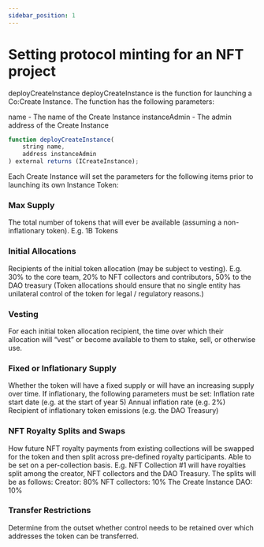 ```yaml
---
sidebar_position: 1
---
```


# Setting protocol minting for an NFT project

deployCreateInstance 
deployCreateInstance is the function for launching a Co:Create Instance. The function has the following parameters:

name - The name of the Create Instance
instanceAdmin - The admin address of the Create Instance

```js lineNumbers
function deployCreateInstance(
    string name,
    address instanceAdmin
) external returns (ICreateInstance);
```
Each Create Instance will set the parameters for the following items prior to launching its own Instance Token: 

### Max Supply
The total number of tokens that will ever be available (assuming a non-inflationary token). E.g. 1B Tokens

### Initial Allocations
Recipients of the initial token allocation (may be subject to vesting). E.g. 30% to the core team, 20% to NFT collectors and contributors, 50% to the DAO treasury
(Token allocations should ensure that no single entity has unilateral control of the token for legal / regulatory reasons.)

### Vesting 
For each initial token allocation recipient, the time over which their allocation will “vest” or become available to them to stake, sell, or otherwise use.

### Fixed or Inflationary Supply
Whether the token will have a fixed supply or will have an increasing supply over time. 
If inflationary, the following parameters must be set: 
Inflation rate start date (e.g. at the start of year 5) 
Annual inflation rate (e.g. 2%) 
Recipient of inflationary token emissions (e.g. the DAO Treasury)

### NFT Royalty Splits and Swaps
How future NFT royalty payments from existing collections will be swapped for the token and then split across pre-defined royalty participants. Able to be set on a per-collection basis.
E.g. NFT Collection #1 will have royalties split among the creator, NFT collectors and the DAO Treasury. The splits will be as follows:
Creator: 80% 
NFT collectors: 10% 
The Create Instance DAO: 10%

### Transfer Restrictions
Determine from the outset whether control needs to be retained over which addresses the token can be transferred. 
